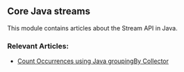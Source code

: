 ## Core Java streams

This module contains articles about the Stream API in Java.

### Relevant Articles: 
- [Count Occurrences using Java groupingBy Collector](https://baeldung.com/count-occurrences-with-java-groupingby-collector)

